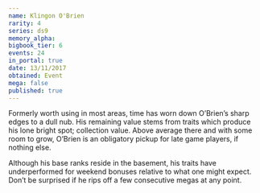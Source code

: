 ```yaml
---
name: Klingon O'Brien
rarity: 4
series: ds9
memory_alpha:
bigbook_tier: 6
events: 24
in_portal: true
date: 13/11/2017
obtained: Event
mega: false
published: true
---
```


Formerly worth using in most areas, time has worn down O’Brien’s sharp edges to a dull nub. His remaining value stems from traits which produce his lone bright spot; collection value. Above average there and with some room to grow, O’Brien is an obligatory pickup for late game players, if nothing else.

Although his base ranks reside in the basement, his traits have underperformed for weekend bonuses relative to what one might expect. Don’t be surprised if he rips off a few consecutive megas at any point.
